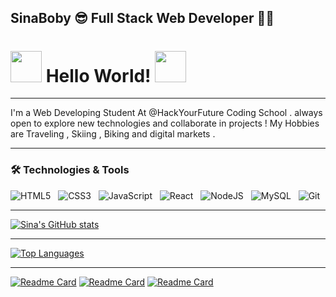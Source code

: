 ## SinaBoby :sunglasses: Full Stack Web Developer :man_technologist:

#     <img src="https://github.com/SinaBoby/SinaBoby/blob/main/globe.gif" width="50px">    Hello World!                <img src="https://raw.githubusercontent.com/MartinHeinz/MartinHeinz/master/wave.gif" width="50px">

---

I'm a Web Developing Student At @HackYourFuture Coding School . always open to explore new technologies and collaborate in projects !
My Hobbies are Traveling , Skiing , Biking and digital markets .

---


### :hammer_and_wrench: Technologies & Tools

![HTML5](https://img.shields.io/badge/html5-%23E34F26.svg?style=for-the-badge&logo=html5&logoColor=white)
&nbsp;
![CSS3](https://img.shields.io/badge/css3-%231572B6.svg?style=for-the-badge&logo=css3&logoColor=white)
&nbsp;
![JavaScript](https://img.shields.io/badge/javascript-%23323330.svg?style=for-the-badge&logo=javascript&logoColor=%23F7DF1E)
&nbsp;
![React](https://img.shields.io/badge/react-%2320232a.svg?style=for-the-badge&logo=react&logoColor=%2361DAFB)
&nbsp;
![NodeJS](https://img.shields.io/badge/node.js-6DA55F?style=for-the-badge&logo=node.js&logoColor=white)
&nbsp;
![MySQL](https://img.shields.io/badge/mysql-%2300f.svg?style=for-the-badge&logo=mysql&logoColor=white)
&nbsp;
![Git](https://img.shields.io/badge/git-%23F05033.svg?style=for-the-badge&logo=git&logoColor=white)

---
[![Sina's GitHub stats](https://github-readme-stats.vercel.app/api?username=sinaboby&show_icons=true&theme=highcontrast)](https://github.com/sinaboby/)

<!-- dark, radical, merko, gruvbox, tokyonight, onedark, cobalt, synthwave, highcontrast, dracula -->

---

[![Top Languages](https://github-readme-stats.vercel.app/api/top-langs/?username=sinaboby&layout=compact)](https://github.com/sinaboby/)

---

[![Readme Card](https://github-readme-stats.vercel.app/api/pin/?username=sinaboby&repo=browser-quiz-project-starter)](https://github.com/SinaBoby/browser-quiz-project-starter)
[![Readme Card](https://github-readme-stats.vercel.app/api/pin/?username=sinaboby&repo=navbar)](https://github.com/SinaBoby/navbar)
[![Readme Card](https://github-readme-stats.vercel.app/api/pin/?username=sinaboby&repo=patreonResponsive)](https://github.com/SinaBoby/patreonResponsive)




<!-- Resources -->
<!-- Icons: https://simpleicons.org/ -->
<!-- GitHub Stats: https://github.com/anuraghazra/github-readme-stats -->
<!-- Emojis: https://emojipedia.org/emoji/ -->
<!-- HTML Emojis: https://www.fileformat.info/index.htm -->
<!-- Shields: https://shields.io/ -->
<!-- Awesome GitHub Profile README: https://github.com/abhisheknaiidu/awesome-github-profile-readme -->

